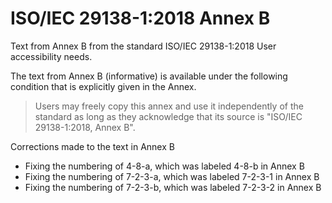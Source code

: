 # ISO/IEC 29138-1:2018 Annex B
Text from Annex B from the standard ISO/IEC 29138-1:2018 User accessibility needs.

The text from Annex B (informative) is available under the following condition that is explicitly given in the Annex.
> Users may freely copy this annex and use it independently of the standard as long as they acknowledge that its source is "ISO/IEC 29138-1:2018, Annex B".

Corrections made to the text in Annex B
 - Fixing the numbering of 4-8-a, which was labeled 4-8-b in Annex B
 - Fixing the numbering of 7-2-3-a, which was labeled 7-2-3-1 in Annex B
 - Fixing the numbering of 7-2-3-b, which was labeled 7-2-3-2 in Annex B
